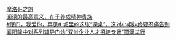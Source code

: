   
[摩洛哥之旅](http://www.dianyue.me/archives/278/jiez1u24nqbpg4wr/)  
[阅读的最高意义，在于养成精神贵族](http://www.dianyue.me/archives/857/irj070pv3bn7r2v5/)  
[#厦门，我爱你，再见# 城里的这张“课桌”，这对小姐妹终要忍痛告别](http://www.dianyue.me/archives/397/d85lquu3dumxl5ep/)  
[襄阳隆中对系列辅导门诊“双创企业人才招培专场”圆满举行](http://www.dianyue.me/archives/086/x7unajp0f2z7wqji/)